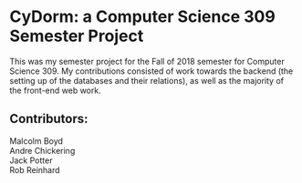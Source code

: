 # CyDorm: a Computer Science 309 Semester Project

This was my semester project for the Fall of 2018 semester for Computer Science 309. My contributions consisted of work towards the backend (the setting up of the databases and their relations), as well as the majority of the front-end web work.

## Contributors: 
Malcolm Boyd  
Andre Chickering  
Jack Potter  
Rob Reinhard  